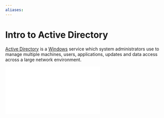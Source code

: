 ```yaml
---
aliases:
---
```

# Intro to Active Directory
[Active Directory](../../../computers/windows/active-directory/active-directory.md)  is a [Windows](../../../computers/windows/README.md) service which system administrators use to manage multiple machines, users, applications, updates and data access across a large network environment. 

![See my notes on Active Directory](../../../computers/windows/active-directory/active-directory.md)